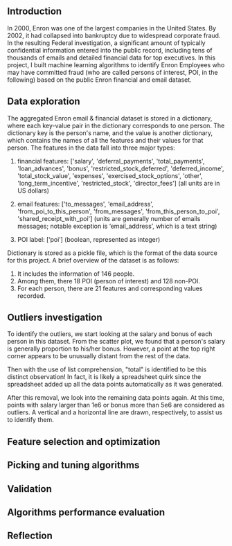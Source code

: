 ## Introduction
In 2000, Enron was one of the largest companies in the United States. By 2002,
it had collapsed into bankruptcy due to widespread corporate fraud. In the
resulting Federal investigation, a significant amount of typically confidential
 information entered into the public record, including tens of thousands of
 emails and detailed financial data for top executives.
 In this project, I built machine learning algorithms to identify Enron
 Employees who may have committed fraud (who are called persons of interest,
   POI, in the following) based on the public Enron financial and email dataset.

## Data exploration
The aggregated Enron email & financial dataset is stored in a dictionary,
where each key-value pair in the dictionary corresponds to one person. The
dictionary key is the person's name, and the value is another dictionary, which
contains the names of all the features and their values for that person. The
 features in the data fall into three major types:

1. financial features: ['salary', 'deferral_payments', 'total_payments',
'loan_advances', 'bonus', 'restricted_stock_deferred', 'deferred_income',
'total_stock_value', 'expenses', 'exercised_stock_options', 'other',
'long_term_incentive', 'restricted_stock', 'director_fees']
(all units are in US dollars)

2. email features: ['to_messages', 'email_address', 'from_poi_to_this_person',
'from_messages', 'from_this_person_to_poi', 'shared_receipt_with_poi'] (units
  are generally number of emails messages; notable exception is ‘email_address’,
   which is a text string)

3. POI label: [‘poi’] (boolean, represented as integer)

Dictionary is stored as a pickle file, which is the format of the data source
for this project. A brief overview of the dataset is as follows:
1. It includes the information of 146 people.
2. Among them, there 18 POI (person of interest) and 128 non-POI.
3. For each person, there are 21 features and corresponding values recorded.

## Outliers investigation
To identify the outliers, we start looking at the salary and bonus of each
person in this dataset. From the scatter plot, we found that a person's salary
is generally proportion to his/her bonus. However, a point at the top right
corner appears to be unusually distant from the rest of the data.

Then with the use of list comprehension, "total" is identified to be this
distinct observation! In fact, it is likely a spreadsheet quirk since the
spreadsheet added up all the data points automatically as it was generated.

After this removal, we look into the remaining data points again. At this time,
points with salary larger than 1e6 or bonus more than 5e6 are considered as
outliers. A vertical and a horizontal line are drawn, respectively, to assist
us to identify them. 

## Feature selection and optimization

## Picking and tuning algorithms

## Validation

## Algorithms performance evaluation

## Reflection
